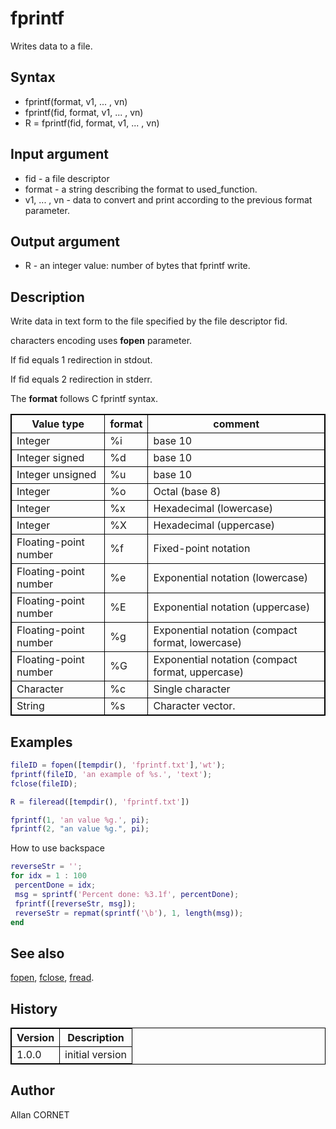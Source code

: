 

# fprintf

Writes data to a file.

## Syntax

- fprintf(format, v1, ... , vn)
- fprintf(fid, format, v1, ... , vn)
- R = fprintf(fid, format, v1, ... , vn)

## Input argument

 - fid - a file descriptor
 - format - a string describing the format to used_function.
 - v1, ... , vn - data to convert and print according to the previous format parameter.

## Output argument

 - R - an integer value: number of bytes that fprintf write.

## Description


  <p>Write data in text form to the file specified by the file descriptor fid.</p>
  <p>characters encoding uses <b>fopen</b> parameter.</p>
  <p>If fid equals 1 redirection in stdout.</p>
  <p>If fid equals 2 redirection in stderr.</p>
  <p>The <b>format</b> follows C fprintf syntax.</p>
  <style>
table, th, td {
    border: 1px solid black;
}
  </style>
  <table style="width:100%">
    <tr>
      <th>Value type</th>
      <th>format</th>
      <th>comment</th>
    </tr>
    <tr>
      <td>Integer</td>
      <td>%i</td>
      <td>base 10</td>
    </tr>
    <tr>
      <td>Integer signed</td>
      <td>%d</td>
      <td>base 10</td>
    </tr>
    <tr>
      <td>Integer unsigned</td>
      <td>%u</td>
      <td>base 10</td>
    </tr>
    <tr>
      <td>Integer</td>
      <td>%o</td>
      <td>Octal (base 8)</td>
    </tr>
    <tr>
      <td>Integer</td>
      <td>%x</td>
      <td>Hexadecimal (lowercase)</td>
    </tr>
    <tr>
      <td>Integer</td>
      <td>%X</td>
      <td>Hexadecimal (uppercase)</td>
    </tr>
    <tr>
      <td>Floating-point number</td>
      <td>%f</td>
      <td>Fixed-point notation</td>
    </tr>
    <tr>
      <td>Floating-point number</td>
      <td>%e</td>
      <td>Exponential notation (lowercase)</td>
    </tr>
    <tr>
      <td>Floating-point number</td>
      <td>%E</td>
      <td>Exponential notation (uppercase)</td>
    </tr>
    <tr>
      <td>Floating-point number</td>
      <td>%g</td>
      <td>Exponential notation (compact format, lowercase)</td>
    </tr>
    <tr>
      <td>Floating-point number</td>
      <td>%G</td>
      <td>Exponential notation (compact format, uppercase)</td>
    </tr>
    <tr>
      <td>Character</td>
      <td>%c</td>
      <td>Single character</td>
    </tr>
    <tr>
      <td>String</td>
      <td>%s</td>
      <td>Character vector.</td>
    </tr>
  </table>


## Examples

```matlab
fileID = fopen([tempdir(), 'fprintf.txt'],'wt');
fprintf(fileID, 'an example of %s.', 'text');
fclose(fileID);

R = fileread([tempdir(), 'fprintf.txt'])
```
```matlab
fprintf(1, 'an value %g.', pi);
fprintf(2, "an value %g.", pi);
```
How to use backspace
```matlab
reverseStr = '';
for idx = 1 : 100
 percentDone = idx;
 msg = sprintf('Percent done: %3.1f', percentDone);
 fprintf([reverseStr, msg]);
 reverseStr = repmat(sprintf('\b'), 1, length(msg));
end
```

## See also

[fopen](fopen.md), [fclose](fclose.md), [fread](fread.md).
## History

|Version|Description|
|------|------|
|1.0.0|initial version|


## Author

Allan CORNET



